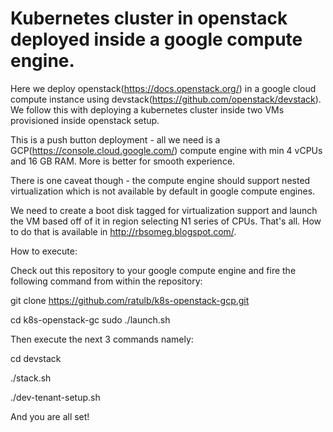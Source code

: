 # Kubernetes cluster in openstack deployed inside a google compute engine.

Here we deploy openstack(https://docs.openstack.org/) in a google cloud compute instance using devstack(https://github.com/openstack/devstack). We follow this with deploying a kubernetes cluster inside two VMs provisioned inside openstack setup.

This is a push button deployment - all we need is a GCP(https://console.cloud.google.com/) compute engine with min 4 vCPUs and 16 GB RAM. More is better for smooth experience. 

There is one caveat though - the compute engine should support nested virtualization which is not available by default in google compute engines. 

We need to create a boot disk tagged for virtualization support and launch the VM based off of it in region selecting N1 series of CPUs. That's all. How to do that is available in http://rbsomeg.blogspot.com/.

How to execute:

Check out this repository to your google compute engine and fire the following command from within the repository:

git clone https://github.com/ratulb/k8s-openstack-gcp.git


cd k8s-openstack-gc
sudo ./launch.sh

Then execute the next 3 commands namely:

 cd devstack
 
./stack.sh

./dev-tenant-setup.sh

And you are all set!
